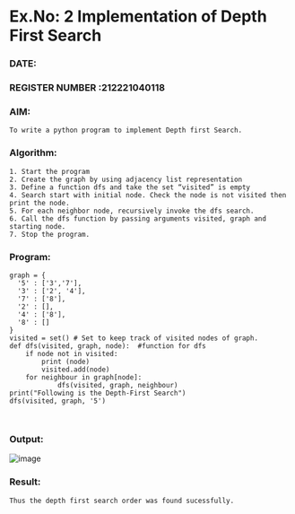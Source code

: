 # Ex.No: 2  Implementation of Depth First Search

### DATE:                                                                        
### REGISTER NUMBER :212221040118 

### AIM: 
```
To write a python program to implement Depth first Search.
```
### Algorithm:
```
1. Start the program
2. Create the graph by using adjacency list representation
3. Define a function dfs and take the set “visited” is empty 
4. Search start with initial node. Check the node is not visited then print the node.
5. For each neighbor node, recursively invoke the dfs search.
6. Call the dfs function by passing arguments visited, graph and starting node.
7. Stop the program.
   ```
### Program:
```
graph = {
  '5' : ['3','7'],
  '3' : ['2', '4'],
  '7' : ['8'],
  '2' : [],
  '4' : ['8'],
  '8' : []
}
visited = set() # Set to keep track of visited nodes of graph.
def dfs(visited, graph, node):  #function for dfs
    if node not in visited:
        print (node)
        visited.add(node)
    for neighbour in graph[node]:
            dfs(visited, graph, neighbour)
print("Following is the Depth-First Search")
dfs(visited, graph, '5')
```
```


```



### Output:
![image](https://github.com/Pavishmi/AI_Lab_2023-24/assets/136091280/99eb14e1-be38-46a1-bf02-02db35181f9f)




### Result:
```
Thus the depth first search order was found sucessfully.
```
